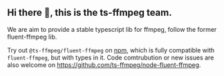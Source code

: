 ## Hi there 👋, this is the ts-ffmpeg team. 
We are aim to provide a stable typescript lib for ffmpeg, follow the former fluent-ffmpeg lib.

Try out `@ts-ffmpeg/fluent-ffmpeg` on [npm](https://www.npmjs.com/package/@ts-ffmpeg/fluent-ffmpeg), which is fully compatible with `fluent-ffmpeg`, but with types in it.
Code comtrubution or new issues are also welcome on https://github.com/ts-ffmpeg/node-fluent-ffmpeg.
